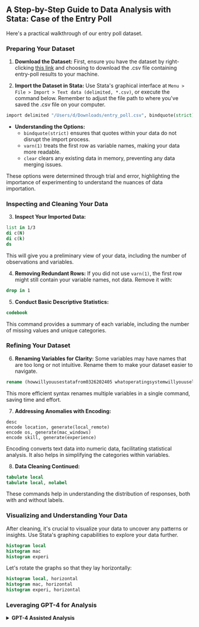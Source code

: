 ﻿
## A Step-by-Step Guide to Data Analysis with Stata: Case of the Entry Poll

Here's a practical walkthrough of our entry poll dataset.

### Preparing Your Dataset

1. **Download the Dataset:** First, ensure you have the dataset by right-clicking [this link](https://raw.githubusercontent.com/jhustata/basic/main/entry_poll.csv) and choosing to download the .csv file containing entry-poll results to your machine.

2. **Import the Dataset in Stata:** Use Stata's graphical interface at `Menu > File > Import > Text data (delimited, *.csv)`, or execute the command below. Remember to adjust the file path to where you've saved the .csv file on your computer.

```stata
import delimited "/Users/d/Downloads/entry_poll.csv", bindquote(strict) varn(1) clear //edit file path as needed
```

- **Understanding the Options:**
    - `bindquote(strict)` ensures that quotes within your data do not disrupt the import process.
    - `varn(1)` treats the first row as variable names, making your data more readable.
    - `clear` clears any existing data in memory, preventing any data merging issues.

These options were determined through trial and error, highlighting the importance of experimenting to understand the nuances of data importation.

### Inspecting and Cleaning Your Data

3. **Inspect Your Imported Data:**

```stata
list in 1/3
di c(N)
di c(k)
ds
```

This will give you a preliminary view of your data, including the number of observations and variables.

4. **Removing Redundant Rows:** If you did not use `varn(1)`, the first row might still contain your variable names, not data. Remove it with:

```stata
drop in 1
```

5. **Conduct Basic Descriptive Statistics:**

```stata
codebook
```

This command provides a summary of each variable, including the number of missing values and unique categories.

### Refining Your Dataset

6. **Renaming Variables for Clarity:** Some variables may have names that are too long or not intuitive. Rename them to make your dataset easier to navigate.

```stata
rename (howwillyouusestatafrom0326202405 whatoperatingsystemwillyouuseloc doyouhaveanyexperienceusingstata) (location os skill)
```

This more efficient syntax renames multiple variables in a single command, saving time and effort.

7. **Addressing Anomalies with Encoding:**

```
desc
encode location, generate(local_remote)
encode os, generate(mac_windows)
encode skill, generate(experience)
```

Encoding converts text data into numeric data, facilitating statistical analysis. It also helps in simplifying the categories within variables.

8. **Data Cleaning Continued:**

```stata
tabulate local
tabulate local, nolabel
```

These commands help in understanding the distribution of responses, both with and without labels.

### Visualizing and Understanding Your Data

After cleaning, it's crucial to visualize your data to uncover any patterns or insights. Use Stata's graphing capabilities to explore your data further.

```stata
histogram local
histogram mac
histogram experi
```

Let's rotate the graphs so that they lay horizontally:

```stata
histogram local, horizontal
histogram mac, horizontal
histogram experi, horizontal
```
### 

### Leveraging GPT-4 for Analysis

<details>
   <summary><b>GPT-4 Assisted Analysis</b></summary>

Embedding insightful videos or tutorials can complement your understanding of data analysis techniques. Here, we've included some valuable resources to deepen your knowledge.

   <iframe width="560" height="315" src="https://www.youtube.com/embed/-cH9b5HzF4Y" title="YouTube video player" frameborder="0" allow="accelerometer; autoplay; clipboard-write; encrypted-media; gyroscope; picture-in-picture" allowfullscreen></iframe>

   <iframe width="560" height="315" src="https://www.youtube.com/embed/SKYbqprIy0U" title="YouTube video player" frameborder="0" allow="accelerometer; autoplay; clipboard-write; encrypted-media; gyroscope; picture-in-picture" allowfullscreen></iframe>

</details>

